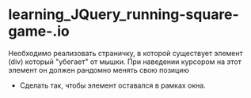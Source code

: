 # learning_JQuery_running-square-game-.io

Необходимо реализовать страничку, в которой существует элемент (div) который "убегает" от мышки.
При наведении курсором на этот элемент он должен рандомно менять свою позицию
+ Сделать так, чтобы элемент оставался в рамках окна.
